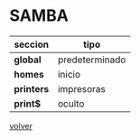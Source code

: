 # SAMBA

| seccion | tipo |
|--|--|
| __global__ | predeterminado |
| __homes__ | inicio |
| __printers__ | impresoras |
| __print$__ | oculto |

[volver](../readme.md)